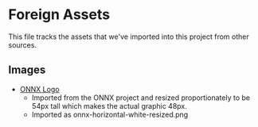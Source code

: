 # Foreign Assets

This file tracks the assets that we've imported into this
project from other sources.

## Images
* [ONNX Logo](https://github.com/lfai/artwork/blob/1fcf4041b172ca164f28ab3a3872cfa2af63d1c1/projects/onnx/horizontal/white/onnx-horizontal-white.png)
  * Imported from the ONNX project and resized proportionately to be 54px tall which makes the actual graphic 48px. 
  * Imported as onnx-horizontal-white-resized.png
